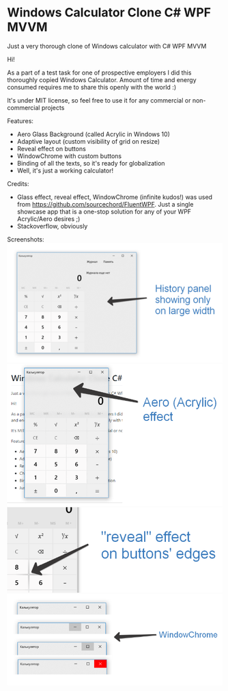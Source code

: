 # Windows Calculator Clone C# WPF MVVM 
Just a very thorough clone of Windows calculator with C# WPF MVVM 


Hi!

As a part of a test task for one of prospective employers I did this thoroughly copied Windows Calculator. Amount of time and energy consumed requires me to share this openly with the world :)

It's under MIT license, so feel free to use it for any commercial or non-commercial projects

Features:
* Aero Glass Background (called Acrylic in Windows 10)
* Adaptive layout (custom visibility of grid on resize)
* Reveal effect on buttons
* WindowChrome with custom buttons
* Binding of all the texts, so it's ready for globalization
* Well, it's just a working calculator!

Credits:
* Glass effect, reveal effect, WindowChrome (infinite kudos!) was used from https://github.com/sourcechord/FluentWPF. Just a single showcase app that is a one-stop solution for any of your WPF Acrylic/Aero desires ;)
* Stackoverflow, obviously

Screenshots:
![Adaptive layout](https://github.com/delisov/WindowsCalculator/blob/master/calc_adaptive.png?raw=true)
![Aero Acrylic Effect](https://github.com/delisov/WindowsCalculator/blob/master/calc_aero.png?raw=true)
![Reveal effect](https://github.com/delisov/WindowsCalculator/blob/master/calc_reveal.png?raw=true)
![WindowChrome WPF](https://github.com/delisov/WindowsCalculator/blob/master/calc_windowchrome.png?raw=true)

